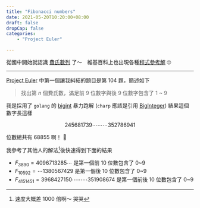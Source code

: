 ```yaml
---
title: "Fibonacci numbers"
date: 2021-05-20T10:20:00+08:00
draft: false
dropCap: false
categories:
    - "Project Euler"

---
```


從國中開始就認識 [費氏數列](https://en.wikipedia.org/wiki/Fibonacci_number) 了～　維基百科上也出現各種[程式參考解](https://zh.wikipedia.org/wiki/%E6%96%90%E6%B3%A2%E9%82%A3%E5%A5%91%E6%95%B0%E5%88%97#%E7%A8%8B%E5%BC%8F%E5%8F%83%E8%80%83) 🙄

<!--more-->

----

[Project Euler](https://projecteuler.net/) 中第一個讓我糾結的題目是第 104 題，簡述如下

> 找出第 $n$ 個費氏數，滿足前 9 位數字與後 9 位數字包含了 1 ~ 9 

我是採用了 `golang` 的 [bigint](https://golang.org/pkg/math/big/) 暴力跑解 (`charp` 應該是引用 [BigInteger](https://docs.microsoft.com/zh-tw/dotnet/api/system.numerics.biginteger?view=net-5.0)) 結果這個數字長這樣 

$$
245681739\cdots\cdots\cdots352786941
$$

位數總共有 68855 啊！ 🍻 

我參考了其他人的解法[^1]後快速得到下面的結果 

+ $F_{3890} = 4096713285\cdots$ 是第一個前 10 位數包含了 0~9
+ $F_{10592} = \cdots1380567429$ 是第一個後 10 位數包含了 0~9 
+ $F_{4151451} = 3968427150\cdots\cdots\cdots351908674$ 是第一個前後 10 位數包含了 0~9

[^1]: 速度大概差 1000 倍啊～ 哭哭
